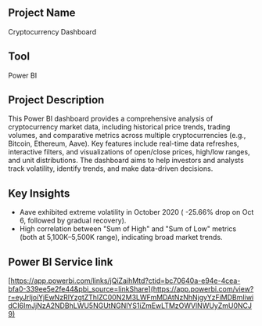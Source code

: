 ## Project Name
Cryptocurrency Dashboard
## Tool
Power BI

## Project Description
This Power BI dashboard provides a comprehensive analysis of cryptocurrency market data, including historical price trends, trading volumes, and comparative metrics across multiple cryptocurrencies (e.g., Bitcoin, Ethereum, Aave). Key features include real-time data refreshes, interactive filters, and visualizations of open/close prices, high/low ranges, and unit distributions. The dashboard aims to help investors and analysts track volatility, identify trends, and make data-driven decisions.  

## Key Insights 
* Aave exhibited extreme volatility in October 2020 ( -25.66% drop on Oct 6, followed by gradual recovery).  
* High correlation between "Sum of High" and "Sum of Low" metrics (both at 5,100K–5,500K range), indicating broad market trends.

## Power BI Service link

[https://app.powerbi.com/links/jQiZaihMtd?ctid=bc70640a-e94e-4cea-bfa0-339ee5e2fe44&pbi_source=linkShare](https://app.powerbi.com/view?r=eyJrIjoiYjEwNzRlYzgtZThlZC00N2M3LWFmMDAtNzNhNjgyYzFiMDBmIiwidCI6ImJjNzA2NDBhLWU5NGUtNGNlYS1iZmEwLTMzOWVlNWUyZmU0NCJ9)
